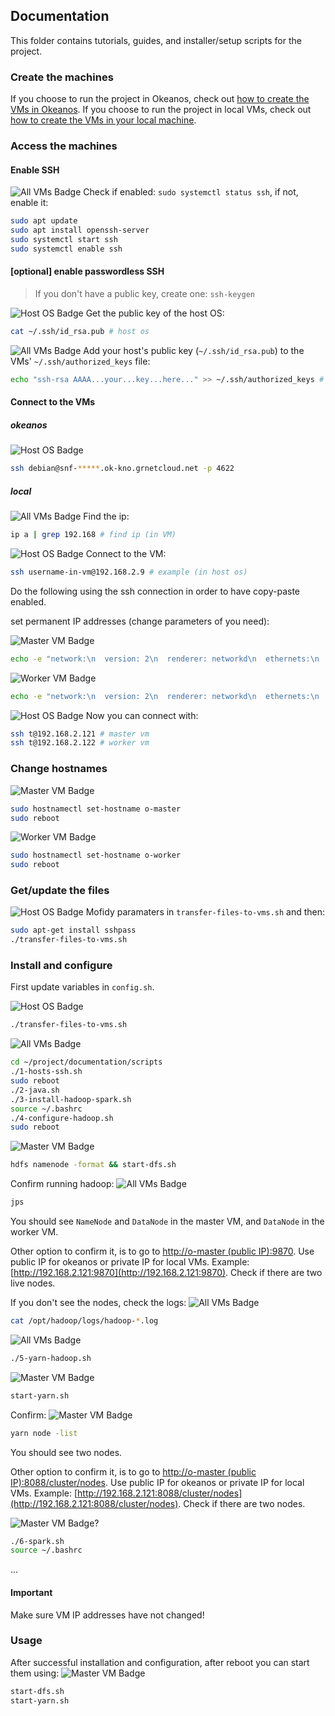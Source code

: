 ## Documentation

This folder contains tutorials, guides, and installer/setup scripts for the project.


### Create the machines

If you choose to run the project in Okeanos, check out [how to create the VMs in Okeanos](https://github.com/ntua-el20439/Big-Data-HDFS-Ray-vs-Spark/blob/main/documentation/tutorials/create-okeanos.md).
If you choose to run the project in local VMs, check out [how to create the VMs in your local machine](https://github.com/ntua-el20439/Big-Data-HDFS-Ray-vs-Spark/blob/main/documentation/tutorials/create-local.md).


### Access the machines

#### Enable SSH

![All VMs Badge](https://img.shields.io/badge/VM-All-ff5733) Check if enabled: `sudo systemctl status ssh`, if not, enable it:
```bash
sudo apt update
sudo apt install openssh-server
sudo systemctl start ssh
sudo systemctl enable ssh
```

#### [optional] enable passwordless SSH

> If you don't have a public key, create one: `ssh-keygen`

![Host OS Badge](https://img.shields.io/badge/Host%20OS-4284f5) Get the public key of the host OS:
```bash
cat ~/.ssh/id_rsa.pub # host os
```

![All VMs Badge](https://img.shields.io/badge/VM-All-ff5733) Add your host's public key (`~/.ssh/id_rsa.pub`) to the VMs' `~/.ssh/authorized_keys` file:
```bash
echo "ssh-rsa AAAA...your...key...here..." >> ~/.ssh/authorized_keys # VM
```

#### Connect to the VMs

##### okeanos
![Host OS Badge](https://img.shields.io/badge/Host%20OS-4284f5)
```bash
ssh debian@snf-*****.ok-kno.grnetcloud.net -p 4622
```

##### local

![All VMs Badge](https://img.shields.io/badge/VM-All-ff5733) Find the ip:
```bash
ip a | grep 192.168 # find ip (in VM)
```

![Host OS Badge](https://img.shields.io/badge/Host%20OS-4284f5) Connect to the VM:
```bash
ssh username-in-vm@192.168.2.9 # example (in host os)
```

Do the following using the ssh connection in order to have copy-paste enabled.

set permanent IP addresses (change parameters of you need):

![Master VM Badge](https://img.shields.io/badge/VM-Master-f59542)
```bash
echo -e "network:\n  version: 2\n  renderer: networkd\n  ethernets:\n    enp0s3:\n      dhcp4: no\n      addresses:\n        - 192.168.2.121/24\n      gateway4: 192.168.2.1\n      nameservers:\n        addresses:\n          - 8.8.8.8\n          - 8.8.4.4" | sudo tee /etc/netplan/01-netcfg.yaml > /dev/null && sudo reboot
```

![Worker VM Badge](https://img.shields.io/badge/VM-Worker-f5dd42)
```bash
echo -e "network:\n  version: 2\n  renderer: networkd\n  ethernets:\n    enp0s3:\n      dhcp4: no\n      addresses:\n        - 192.168.2.122/24\n      gateway4: 192.168.2.1\n      nameservers:\n        addresses:\n          - 8.8.8.8\n          - 8.8.4.4" | sudo tee /etc/netplan/01-netcfg.yaml > /dev/null && sudo reboot
```

![Host OS Badge](https://img.shields.io/badge/Host%20OS-4284f5) Now you can connect with:
```bash
ssh t@192.168.2.121 # master vm
ssh t@192.168.2.122 # worker vm
```

### Change hostnames

![Master VM Badge](https://img.shields.io/badge/VM-Master-f59542)
```bash
sudo hostnamectl set-hostname o-master
sudo reboot
```

![Worker VM Badge](https://img.shields.io/badge/VM-Worker-f5dd42)
```bash
sudo hostnamectl set-hostname o-worker
sudo reboot
```

### Get/update the files

![Host OS Badge](https://img.shields.io/badge/Host%20OS-4284f5) Mofidy paramaters in `transfer-files-to-vms.sh` and then:
```bash
sudo apt-get install sshpass
./transfer-files-to-vms.sh
```

### Install and configure

First update variables in `config.sh`.

![Host OS Badge](https://img.shields.io/badge/Host%20OS-4284f5)
```bash
./transfer-files-to-vms.sh
```

![All VMs Badge](https://img.shields.io/badge/VM-All-ff5733)
```bash
cd ~/project/documentation/scripts
./1-hosts-ssh.sh
sudo reboot
./2-java.sh
./3-install-hadoop-spark.sh
source ~/.bashrc
./4-configure-hadoop.sh
sudo reboot
```

![Master VM Badge](https://img.shields.io/badge/VM-Master-f59542)
```bash
hdfs namenode -format && start-dfs.sh
```

Confirm running hadoop:
![All VMs Badge](https://img.shields.io/badge/VM-All-ff5733)
```bash
jps
```
You should see `NameNode` and `DataNode` in the master VM, and `DataNode` in the worker VM.

Other option to confirm it, is to go to [http://o-master (public IP):9870](http://o-master:9870).
Use public IP for okeanos or private IP for local VMs. Example:
[http://192.168.2.121:9870](http://192.168.2.121:9870).
Check if there are two live nodes.

If you don't see the nodes, check the logs:
![All VMs Badge](https://img.shields.io/badge/VM-All-ff5733)
```bash
cat /opt/hadoop/logs/hadoop-*.log
```

![All VMs Badge](https://img.shields.io/badge/VM-All-ff5733)
```bash
./5-yarn-hadoop.sh
```

![Master VM Badge](https://img.shields.io/badge/VM-Master-f59542)
```bash
start-yarn.sh
```

Confirm:
![Master VM Badge](https://img.shields.io/badge/VM-Master-f59542)
```bash
yarn node -list
```
You should see two nodes.

Other option to confirm it, is to go to [http://o-master (public IP):8088/cluster/nodes](http://o-master:8088/cluster/nodes).
Use public IP for okeanos or private IP for local VMs. Example:
[http://192.168.2.121:8088/cluster/nodes](http://192.168.2.121:8088/cluster/nodes).
Check if there are two nodes.

![Master VM Badge](https://img.shields.io/badge/VM-Master-f59542)?
```bash
./6-spark.sh
source ~/.bashrc
```

...







#### Important

Make sure VM IP addresses have not changed!

### Usage

After successful installation and configuration, after reboot you can start them using:
![Master VM Badge](https://img.shields.io/badge/VM-Master-f59542)
```bash
start-dfs.sh
start-yarn.sh
```

